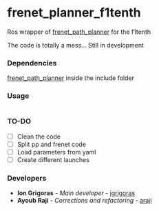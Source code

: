 # frenet_planner_f1tenth
Ros wrapper of [frenet_path_planner](https://git.hipert.unimore.it/araji/frenet_path_planner.git) for the f1tenth

The code is totally a mess... Still in development 

### Dependencies
[frenet_path_planner](https://git.hipert.unimore.it/araji/frenet_path_planner.git) inside the include folder

### Usage

```

```

### TO-DO

- [ ] Clean the code
- [ ] Split pp and frenet code
- [ ] Load parameters from yaml
- [ ] Create different launches

### Developers
* **Ion Grigoras** - *Main developer* - [igrigoras](https://git.hipert.unimore.it/igrigoras)
* **Ayoub Raji** - *Corrections and refactoring* - [araji](https://git.hipert.unimore.it/araji)
